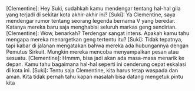 [Clementine]: Hey Suki, sudahkah kamu mendengar tentang hal-hal gila yang terjadi di sekitar kota akhir-akhir ini?
[Suki]: Ya Clementine, saya mendengar rumor tentang seorang legenda bernama V yang beredar. Katanya mereka baru saja menghabisi seluruh markas geng sendirian.
[Clementine]: Wow, benarkah? Terdengar sangat intens. Apakah kamu tahu mengapa mereka menargetkan geng tertentu itu?
[Suki]: Tidak tepatnya, tapi kabar di jalanan mengatakan bahwa mereka ada hubungannya dengan Pemutus Sirkuit. Mungkin mereka mencoba menyampaikan pesan atau sesuatu.
[Clementine]: Hmmm, bisa jadi akan ada masa-masa menarik ke depan. Kamu tahu bagaimana hal-hal seperti ini cenderung cepat eskalasi di kota ini.
[Suki]: Tentu saja Clementine, kita harus tetap waspada dan aman. Kita tidak pernah tahu kapan masalah bisa datang mengetuk pintu kita
